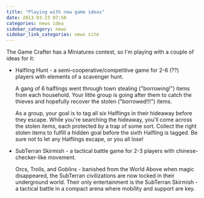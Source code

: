 ```yaml
---
title: "Playing with new game ideas"
date: 2013-03-23 07:50
categories: news idea
sidebar_category: news
sidebar_link_categories: news site
---
```

The Game Crafter has a Miniatures contest, so I'm playing with a couple of ideas for it:

*   Halfling Hunt - a semi-cooperative/competitive game for 2-6 (??) players with elements of a scavenger hunt.

    A gang of 6 halflings went through town stealing ("borrowing!") items from each household.  Your little group is going after them to catch the thieves and hopefully recover the stolen ("borrowed!!!") items.

    As a group, your goal is to tag all six Halflings in their hideaway before they escape.  While you're searching the hideaway, you'll come across the stolen items, each protected by a trap of some sort.  Collect the right stolen items to fulfill a hidden goal before the sixth Halfling is tagged.  Be sure not to let any Halflings escape, or you all lose!

*   SubTerran Skirmish - a tactical battle game for 2-3 players with chinese-checker-like movement.

    Orcs, Trolls, and Goblins - banished from the World Above when magic disappeared, the SubTerran civilizations are now locked in their underground world.  Their only entertainment is the SubTerran Skirmish - a tactical battle in a compact arena where mobility and support are key.
